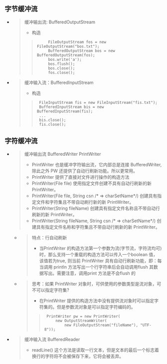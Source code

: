 
## 字节缓冲流
- > 缓冲输出流: BufferedOutputStream 
	> - 构造
	>>			FileOutputStream fos = new FileOutputStream("bos.txt");
	>>			BufferedOutputStream bos = new BufferedOutputStream(fos);
	>>			bos.write('a');
	>>			bos.flush();
	>>			bos.close();
	>>			fos.close();

- > 缓冲输入流：BufferedInputStream
	> - 构造
	>>		FileInputStream fis = new FileInputStream("fis.txt");
	>>		BufferedInputStream bis = new BufferedInputStream(fis);
	>>		...
	>>		bis.close();
	>>		fis.close();


## 字符缓冲流
- > 缓冲输出流 BufferedWriter PrintWriter
	> - PrintWriter 也是缓冲字符输出流，它内部总是连接 BufferedWriter, 除此之外 PW 还提供了自动行刷新功能。所以更常用。
	> - PrintWriter 提供了直接对文件进行操作的构造方法
	> - PrintWriter(File file) 使用指定文件创建不具有自动行刷新的新 PrintWriter。
	> - PrintWriter(File file, String csn /* => charSetName*/) 创建具有指定文件和字符集且不带自动刷行新的新 PrintWriter。
	> - PrintWriter(String fileName) 创建具有指定文件名称且不带自动行刷新的新 PrintWriter。
	> - PrintWriter(String fileName, String csn /* => charSetName*/) 创建具有指定文件名称和字符集且不带自动行刷新的新 PrintWriter。

	- > 特点：行自动刷新
		> - 当PrintWriter 的构造方法第一个参数为流(字节流，字符流均可)时，那么支持一个重载的构造方法可以传入一个boolean 值，该值若为true, 则当前 PrintWriter 具有自动行刷新功能，即：每当调用 println 方法写出一个行字符串后会自动调用flush 其数据写出。需要注意，调用print 方法是不会flush 的

	- > 思考：如果 PrintWriter 对象时，可供使用的参数类型是流对象，可不可以指定字符集?
		> - 在PrintWriter 提供的构造方法中没有提供流对象时可以指定字符集的。但是参数流对象是可以指定字符编码的。
		>>		PrintWriter pw = new PrintWriter(
		>>			new OutputStreamWriter(
		>>				new FileOutputStream("fileName"), "UTF-8"));

- > 缓冲输入流 BufferedReader
	> - readLine() 这个方法是读取一行文本，但是文本的最后一个标志着换行的字符将不会被保存下来，它将会被丢弃。






















